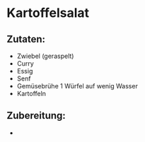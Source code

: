 Kartoffelsalat
==================================

Zutaten:
---------------
 * Zwiebel (geraspelt)
 * Curry
 * Essig
 * Senf
 * Gemüsebrühe 1 Würfel auf wenig Wasser
 * Kartoffeln



Zubereitung:
--------------

 -
